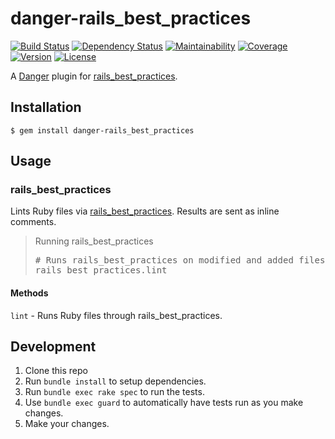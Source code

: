 # danger-rails_best_practices

[![Build Status](https://badgen.net/travis/blooper05/danger-rails_best_practices?icon=travis)](https://travis-ci.com/blooper05/danger-rails_best_practices)
[![Dependency Status](https://api.dependabot.com/badges/status?host=github&repo=blooper05/danger-rails_best_practices)](https://dependabot.com)
[![Maintainability](https://badgen.net/codeclimate/maintainability/blooper05/danger-rails_best_practices?icon=codeclimate)](https://codeclimate.com/github/blooper05/danger-rails_best_practices)
[![Coverage](https://badgen.net/codeclimate/coverage/blooper05/danger-rails_best_practices?icon=codeclimate)](https://codeclimate.com/github/blooper05/danger-rails_best_practices)
[![Version](https://badgen.net/rubygems/v/danger-rails_best_practices?icon=ruby)](https://rubygems.org/gems/danger-rails_best_practices)
[![License](https://badgen.net/github/license/blooper05/danger-rails_best_practices?icon=github)](https://github.com/blooper05/danger-rails_best_practices/blob/master/LICENSE)

A [Danger](https://rubygems.org/gems/danger) plugin for [rails_best_practices](https://rubygems.org/gems/rails_best_practices).

## Installation

    $ gem install danger-rails_best_practices

## Usage

### rails_best_practices

Lints Ruby files via [rails_best_practices](https://rubygems.org/gems/rails_best_practices).
Results are sent as inline comments.

<blockquote>Running rails_best_practices
  <pre>
# Runs rails_best_practices on modified and added files in the PR
rails_best_practices.lint</pre>
</blockquote>

#### Methods

`lint` - Runs Ruby files through rails_best_practices.

## Development

1. Clone this repo
2. Run `bundle install` to setup dependencies.
3. Run `bundle exec rake spec` to run the tests.
4. Use `bundle exec guard` to automatically have tests run as you make changes.
5. Make your changes.
